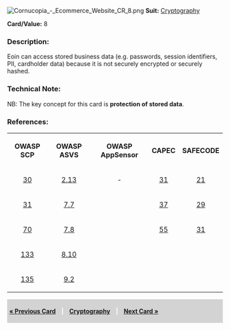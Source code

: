 ![Cornucopia_-_Ecommerce_Website_CR_8.png](Cornucopia_-_Ecommerce_Website_CR_8.png
"Cornucopia_-_Ecommerce_Website_CR_8.png") **Suit:**
[Cryptography](Cornucopia_-_Ecommerce_Website_-_CR "wikilink")

**Card/Value:** 8

### Description:

Eoin can access stored business data (e.g. passwords, session
identifiers, PII, cardholder data) because it is not securely encrypted
or securely hashed.

### Technical Note:

NB: The key concept for this card is **protection of stored data**.

### References:

<table class="wikitable" style="text-align:center;">

<tr>

<th>

OWASP SCP

</th>

<th>

OWASP ASVS

</th>

<th>

OWASP AppSensor

</th>

<th>

CAPEC

</th>

<th>

SAFECODE

</th>

</tr>

<tr>

<td>

[30](OWASP_Secure_Coding_Practices_Checklist#30 "wikilink")

</td>

<td>

[2.13](OWASP_Application_Security_Verification_Standard#2.13 "wikilink")

</td>

<td>

\-

</td>

<td>

[31](https://capec.mitre.org/data/definitions/31.html)

</td>

<td>

[21](SAFECode_Practical_Security_Stories#21 "wikilink")

</td>

</tr>

<tr>

<td>

[31](OWASP_Secure_Coding_Practices_Checklist#31 "wikilink")

</td>

<td>

[7.7](OWASP_Application_Security_Verification_Standard#7.7 "wikilink")

</td>

<td>

</td>

<td>

[37](https://capec.mitre.org/data/definitions/37.html)

</td>

<td>

[29](SAFECode_Practical_Security_Stories#29 "wikilink")

</td>

</tr>

<tr>

<td>

[70](OWASP_Secure_Coding_Practices_Checklist#70 "wikilink")

</td>

<td>

[7.8](OWASP_Application_Security_Verification_Standard#7.8 "wikilink")

</td>

<td>

</td>

<td>

[55](https://capec.mitre.org/data/definitions/55.html)

</td>

<td>

[31](SAFECode_Practical_Security_Stories#31 "wikilink")

</td>

</tr>

<tr>

<td>

[133](OWASP_Secure_Coding_Practices_Checklist#133 "wikilink")

</td>

<td>

[8.10](OWASP_Application_Security_Verification_Standard#8.10 "wikilink")

</td>

<td>

</td>

<td>

</td>

<td>

</td>

</tr>

<tr>

<td>

[135](OWASP_Secure_Coding_Practices_Checklist#135 "wikilink")

</td>

<td>

[9.2](OWASP_Application_Security_Verification_Standard#9.2 "wikilink")

</td>

<td>

</td>

<td>

</td>

<td>

</td>

</tr>

</table>

<div style="padding:5px;background:LightGray;color:White;font-weight:bold;">

[« Previous Card](Cornucopia_-_Ecommerce_Website_-_CR_7 "wikilink")
<span style="padding-left:10px;padding-right:10px;"> |</span>
[Cryptography](Cornucopia_-_Ecommerce_Website_-_CR "wikilink")
<span style="padding-left:10px;padding-right:10px;"> |</span> [Next Card
»](Cornucopia_-_Ecommerce_Website_-_CR_9 "wikilink")

</div>